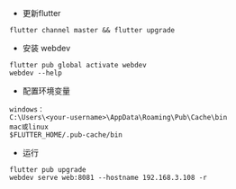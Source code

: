 - 更新flutter
```
flutter channel master && flutter upgrade 
```
- 安装 webdev
```
flutter pub global activate webdev
webdev --help
```
- 配置环境变量
```
windows：
C:\Users\<your-username>\AppData\Roaming\Pub\Cache\bin
mac或linux
$FLUTTER_HOME/.pub-cache/bin
```
- 运行
```
flutter pub upgrade
webdev serve web:8081 --hostname 192.168.3.108 -r
```
